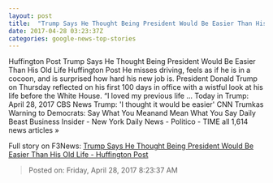 ```yaml
---
layout: post
title:  "Trump Says He Thought Being President Would Be Easier Than His Old Life - Huffington Post"
date: 2017-04-28 03:23:37Z
categories: google-news-top-stories
---
```


Huffington Post Trump Says He Thought Being President Would Be Easier Than His Old Life Huffington Post He misses driving, feels as if he is in a cocoon, and is surprised how hard his new job is. President Donald Trump on Thursday reflected on his first 100 days in office with a wistful look at his life before the White House. “I loved my previous life ... Today in Trump: April 28, 2017 CBS News Trump: 'I thought it would be easier' CNN Trumkas Warning to Democrats: Say What You Meanand Mean What You Say Daily Beast Business Insider - New York Daily News - Politico - TIME all 1,614 news articles »


Full story on F3News: [Trump Says He Thought Being President Would Be Easier Than His Old Life - Huffington Post](http://www.f3nws.com/n/Q2p2AB)

> Posted on: Friday, April 28, 2017 8:23:37 AM
